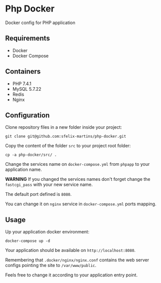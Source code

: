 # Php Docker 

Docker config for PHP application 

## Requirements

- Docker
- Docker Compose

## Containers

- PHP 7.4.1
- MySQL 5.7.22
- Redis
- Nginx

## Configuration

Clone repository files in a new folder inside your project:

```shell script
git clone git@github.com:sfelix-martins/php-docker.git
```

Copy the content of the folder `src` to your project root folder:

```shell script
cp -a php-docker/src/ .
```

Change the services name on `docker-compose.yml` from `phpapp` to your application name.

**WARNING** If you changed the services names don't forget change the `fastcgi_pass` with your new service name.

The default port defined is `8080`. 

You can change it on `nginx` service in `docker-compose.yml` ports mapping. 

## Usage

Up your application docker environment: 

```shell script
docker-compose up -d
```

Your application should be available on `http://localhost:8080`.

Remembering that `.docker/nginx/nginx.conf` contains the web server configs pointing the site to `/var/www/public`.

Feels free to change it according to your application entry point.
